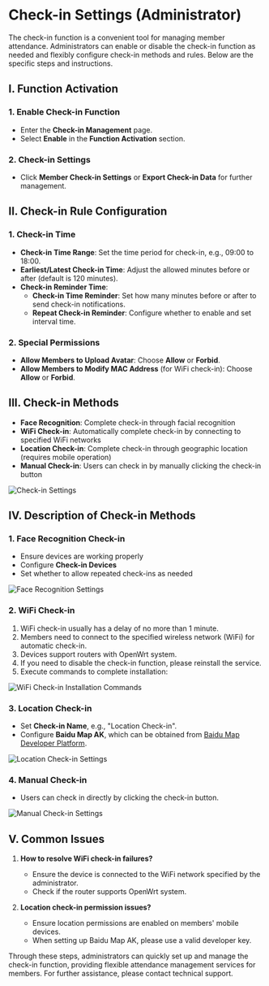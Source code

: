 # Check-in Settings (Administrator)

The check-in function is a convenient tool for managing member attendance. Administrators can enable or disable the check-in function as needed and flexibly configure check-in methods and rules. Below are the specific steps and instructions.

## I. Function Activation

### 1. Enable Check-in Function
- Enter the **Check-in Management** page.
- Select **Enable** in the **Function Activation** section.

### 2. Check-in Settings
- Click **Member Check-in Settings** or **Export Check-in Data** for further management.

## II. Check-in Rule Configuration

### 1. Check-in Time
- **Check-in Time Range**: Set the time period for check-in, e.g., 09:00 to 18:00.
- **Earliest/Latest Check-in Time**: Adjust the allowed minutes before or after (default is 120 minutes).
- **Check-in Reminder Time**:
  - **Check-in Time Reminder**: Set how many minutes before or after to send check-in notifications.
  - **Repeat Check-in Reminder**: Configure whether to enable and set interval time.

### 2. Special Permissions
- **Allow Members to Upload Avatar**: Choose **Allow** or **Forbid**.
- **Allow Members to Modify MAC Address** (for WiFi check-in): Choose **Allow** or **Forbid**.

## III. Check-in Methods

- **Face Recognition**: Complete check-in through facial recognition
- **WiFi Check-in**: Automatically complete check-in by connecting to specified WiFi networks
- **Location Check-in**: Complete check-in through geographic location (requires mobile operation)
- **Manual Check-in**: Users can check in by manually clicking the check-in button

![Check-in Settings](/images/cin_set_1.png)

## IV. Description of Check-in Methods

### 1. Face Recognition Check-in
- Ensure devices are working properly
- Configure **Check-in Devices**
- Set whether to allow repeated check-ins as needed

![Face Recognition Settings](/images/cin_set_2.png)

### 2. WiFi Check-in

1. WiFi check-in usually has a delay of no more than 1 minute.
2. Members need to connect to the specified wireless network (WiFi) for automatic check-in.
3. Devices support routers with OpenWrt system.
4. If you need to disable the check-in function, please reinstall the service.
5. Execute commands to complete installation:

![WiFi Check-in Installation Commands](/images/cin_set_3.png)

### 3. Location Check-in
- Set **Check-in Name**, e.g., "Location Check-in".
- Configure **Baidu Map AK**, which can be obtained from [Baidu Map Developer Platform](https://lbs.baidu.com/).

![Location Check-in Settings](/images/cin_set_4.png)

### 4. Manual Check-in
- Users can check in directly by clicking the check-in button.

![Manual Check-in Settings](/images/cin_set_5.png)

## V. Common Issues

1. **How to resolve WiFi check-in failures?**
   - Ensure the device is connected to the WiFi network specified by the administrator.
   - Check if the router supports OpenWrt system.

2. **Location check-in permission issues?**
   - Ensure location permissions are enabled on members' mobile devices.
   - When setting up Baidu Map AK, please use a valid developer key.

Through these steps, administrators can quickly set up and manage the check-in function, providing flexible attendance management services for members. For further assistance, please contact technical support.